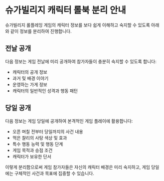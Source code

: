 # 슈가빌리지 캐릭터 롤북 분리 안내

슈가빌리지 롤플레잉 게임의 캐릭터 정보를 보다 쉽게 이해하고 숙지할 수 있도록 아래와 같이 정보를 분리하여 진행합니다.

## 전날 공개

다음 정보는 게임 전날에 미리 공개하여 참가자들이 충분히 숙지할 수 있도록 합니다:
- 캐릭터의 공개 정보
- 과거 및 배경 이야기
- 운영하는 가게 정보
- 캐릭터의 일반적인 성격과 행동 패턴

## 당일 공개

다음 정보는 게임 당일에 공개하여 본격적인 게임 플레이에 활용합니다:
- 오픈 며칠 전부터 당일까지의 사건 내용
- 먹은 찰리의 사탕 색상 및 효과
- 특수 행동 능력 및 행동 단계
- 게임 목적과 승점 조건
- 캐릭터가 보유한 단서

이렇게 분리함으로써 게임 참가자들은 자신의 캐릭터 배경은 미리 숙지하고, 게임 당일에는 구체적인 사건과 목표에 집중할 수 있습니다. 